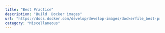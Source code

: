 ```yaml
---
title: "Best Practice"
description: "Build  Docker images"
url: "https://docs.docker.com/develop/develop-images/dockerfile_best-practices/"
category: "Miscellaneous"
---
```

